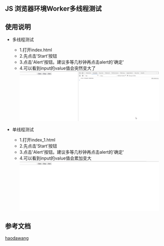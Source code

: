 ## JS 浏览器环境Worker多线程测试

## 使用说明
+ 多线程测试
  + 1.打开index.html
  + 2.先点击'Start'按钮
  + 3.点击'Alert'按钮。建议多等几秒钟再点击alert的'确定'
  + 4.可以看到input的value值会突然变大了
![多线程效果展示](./img/worker_1.gif)

+ 单线程测试
  + 1.打开index_1.html
  + 2.先点击'Start'按钮
  + 3.点击'Alert'按钮。建议多等几秒钟再点击alert的'确定'
  + 4.可以看到input的value值会累加变大
![单线程效果展示](./img/worker_2.gif)

## 参考文档
[haodawang](https://www.cnblogs.com/haodawang/articles/5850822.html)

